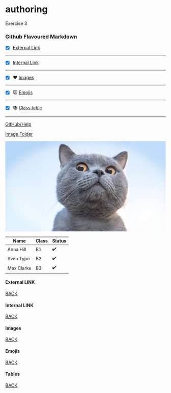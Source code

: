 # authoring
Exercise 3

### Github Flavoured Markdown

- [x] [External Link](#external-link)
--- 

- [x] [Internal Link](#internal-link)
---

- [x] :heart: [Images](#images)
---

- [x] :mouse: [Emojis](#emojis)
---

- [x] :books: [Class table](#tables)
---


[GitHub/Help](https://help.github.com/en) 

[Image Folder](https://github.com/Sara-Bexx/authoring/tree/master/Images)

![Image](https://github.com/Sara-Bexx/authoring/blob/master/Images/maxresdefault.jpg)


Name | Class | Status
---------|----------|---------
Anna Hill | B1 | :heavy_check_mark: 
Sven Typo| B2 | :heavy_check_mark:
Max Clarke| B3 | :heavy_check_mark:


#### External LINK 
[BACK](#authoring)
#### Internal LINK 
[BACK](#authoring)
#### Images
[BACK](#authoring)
#### Emojis
[BACK](#authoring)
#### Tables
[BACK](#authoring)







